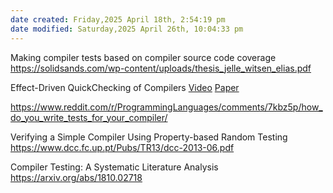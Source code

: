```yaml
---
date created: Friday,2025 April 18th, 2:54:19 pm
date modified: Saturday,2025 April 26th, 10:04:33 pm
---
```


Making compiler tests based on compiler source code coverage
https://solidsands.com/wp-content/uploads/thesis_jelle_witsen_elias.pdf


Effect-Driven QuickChecking of Compilers
[Video](https://youtu.be/_KrZzaShDew?si=j3OcgC_GmB_DtPeT)
[Paper](https://janmidtgaard.dk/papers/Midtgaard-al%3AICFP17-full.pdf)

https://www.reddit.com/r/ProgrammingLanguages/comments/7kbz5p/how_do_you_write_tests_for_your_compiler/


Verifying a Simple Compiler Using Property-based Random Testing
https://www.dcc.fc.up.pt/Pubs/TR13/dcc-2013-06.pdf

Compiler Testing: A Systematic Literature Analysis
https://arxiv.org/abs/1810.02718